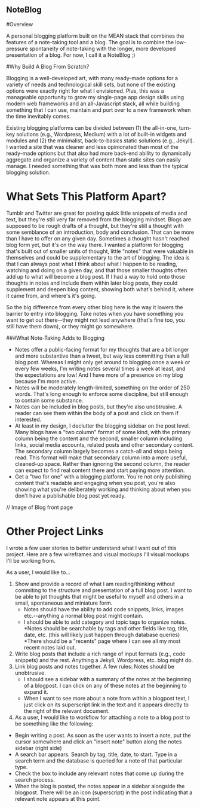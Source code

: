 ## NoteBlog

#Overview

A personal blogging platform built on the MEAN stack that combines the features
of a note-taking tool and a blog. The goal is to combine the low-pressure
spontaneity of note-taking with the longer, more developed presentation of a
blog.  For now, I call it a NoteBlog ;)

#Why Build A Blog From Scratch?

Blogging is a well-developed art, with many ready-made options for a variety of
needs and technological skill sets, but none of the existing options were
exactly right for what I envisioned.  Plus, this was a manageable opportunity to
grow my single-page app design skills using modern web frameworks and an
all-Javascript stack, all while building something that I can use, maintain and
port over to a new framework when the time inevitably comes.

Existing blogging platforms can be divided between (1) the all-in-one, turn-key
solutions (e.g., Wordpress, Medium) with a lot of built-in widgets and modules and (2)
the minimalist, back-to-basics static solutions (e.g., Jekyll). I wanted a
site that was cleaner and less opinionated than most of the ready-made options
but that also had more back-end ability to dynamically aggregate and organize a variety of content
than static sites can easily manage.  I needed something that was both more and
less than the typical blogging solution.

# What Sets This Platform Apart?

Tumblr and Twitter are great for posting quick little snippets of media and text, but
they're still very far removed from the blogging mindset.  Blogs are supposed to
be rough drafts of a thought, but they're still a thought with some semblance of
an introduction, body and conclusion.  That can be more than I have to offer on
any given day.  Sometimes a thought hasn't reached blog 
form yet, but it's on the way there.  I wanted a platform for blogging that's
built out of smaller units of thought, little "notes" that were valuable in
themselves and could be supplementary to the art of blogging. The idea is that I
can always post what I think about what I happen to be reading, watching and
doing on a given day, and that those smaller thoughts often add up to what will
become a blog post.  If I had a way to hold onto those thoughts in notes and include them within later blog posts, they
could supplement and deepen blog content, showing both what's behind it, where
it came from, and where's it's going.

So the big difference from every other blog here is the way it lowers the
barrier to entry into blogging.  Take notes when you have something you want to
get out there--they might not lead anywhere (that's fine too, you still have them down), or they might go somewhere.

###What Note-Taking Adds to Blogging

* Notes offer a public-facing format for my thoughts that are a bit longer and more substantive than a tweet, but way less committing than a full blog post.  Whereas I might only get around to blogging once a week or every few weeks, I'm writing notes several times a week at least, and the expectations are low! And I have more of a presence on my blog because I'm more active.
* Notes  will be moderately length-limited, something on the order of 250 words.  That's long enough to enforce some discipline, but still enough to contain some substance.
* Notes can be included in blog posts, but they're also unobtrusive.  A reader
  can see them within the body of a post and click on them if interested.
* At least in my design, I declutter the blogging sidebar on the post level.  Many blogs have a "two column" format of some
kind, with the primary column being the content and the second, smaller column 
including links, social media accounts, related posts and other secondary
content.  The secondary column largely becomes a catch-all and stops being read. This format will make that secondary column into a more useful,
cleaned-up space. Rather than ignoring the second column, the reader can expect to find real content there and start paying more attention.
* Get a "two for one" with a blogging platform. You're not only publishing
  content that's readable and engaging when you post, you're also showing what you're
deliberately working and thinking about when you don't have a publishable blog
post yet ready.

// Image of Blog front page

# Other Project Links
I wrote a few user stories to better understand what I want out of this project.
Here are a few wireframes and visual mockups I'll visual mockups I'll be working
from.

As a user, I would like to...

1. Show and provide a record of what I am reading/thinking without commiting to
the structure and presentation of a full blog post.  I want to be able to jot
thoughts that might be useful to myself and others in a small, spontaneous and
miniature form.
	* Notes should have the ability to add code snippets, links, images
  etc.--anything a normal blog post might contain.
	* I should be able to add category and topic tags to organize notes.  
	*Notes should be searchable by tags and other fields like tag, title, date, etc. (this will
likely just happen through database queries)
	*There should be a "recents" page where I can see all my most recent notes laid
out.
2. Write blog posts that include a rich range of input formats (e.g., code snippets) and the rest.  Anything a Jekyll, Wordpress, etc. blog might do.
3. Link blog posts and notes together.  A few rules:
Notes should be unobtrusive.  
	* I should see a sidebar with a summary of the notes at the beginning of a blogpost. I can click on any of these notes at the beginning to expand it.
	* When I want to see more about a note from within a blogpost text, I just click on its superscript link in
  the text and it appears directly to the right of the relevant document. 
4. As a user, I would like to workflow for attaching a note to a blog post to be something like the following:
* Begin writing a post. As soon as the user wants to insert a note, put the
cursor somewhere and click an "insert note" button along the notes sidebar (right side)
* A search bar appears. Search by tag, title, date, to start.  Type in a search term and the database is queried for a note of that particular type. 
* Check the box to include any relevant notes that come up during the search process.  
* When the blog is posted, the notes appear in a sidebar alongside the blogpost.
  There will be an icon (superscript) in the post indicating that a relevant note appears at this point.  
